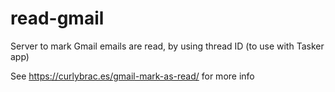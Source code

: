 # read-gmail
Server to mark Gmail emails are read, by using thread ID (to use with Tasker app)

See https://curlybrac.es/gmail-mark-as-read/ for more info
